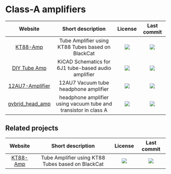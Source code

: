 # Class-A amplifiers

|Website|Short description|License|Last commit|
|:-:|:-:|:-:|:-:|
|[KT88-Amp](https://github.com/FordPrfkt/KT88-Amp)|Tube Amplifier using KT88 Tubes based on BlackCat|![](https://flat.badgen.net/github/license/FordPrfkt/KT88-Amp?label=)|![](https://flat.badgen.net/github/last-commit/FordPrfkt/KT88-Amp?label=)|
|[DIY Tube Amp](https://techissocool.com/diy-tube-amp/)|KiCAD Schematics for 6J1 tube-based audio amplifier|![](https://flat.badgen.net/github/license/TechIsSoCool/DIYTubeAmp?label=)|![](https://flat.badgen.net/github/last-commit/TechIsSoCool/DIYTubeAmp?label=)|
|[12AU7-Amplifier](https://github.com/ryanshappell/12AU7-Amplifier)|12AU7 Vacuum tube headphone amplifier|![](https://flat.badgen.net/github/license/ryanshappell/12AU7-Amplifier?label=)|![](https://flat.badgen.net/github/last-commit/ryanshappell/12AU7-Amplifier?label=)|
|[gybrid_head_amp](https://github.com/ds18s20/gybrid_head_amp)|headphone amplifier using vacuum tube and transistor in class A|![](https://flat.badgen.net/github/license/ds18s20/gybrid_head_amp?label=)|![](https://flat.badgen.net/github/last-commit/ds18s20/gybrid_head_amp?label=)|



## Related projects
|Website|Short description|License|Last commit|
|:-:|:-:|:-:|:-:|
|[KT88-Amp](https://github.com/FordPrfkt/KT88-Amp)|Tube Amplifier using KT88 Tubes based on BlackCat|![](https://flat.badgen.net/github/license/FordPrfkt/KT88-Amp?label=)|![](https://flat.badgen.net/github/last-commit/FordPrfkt/KT88-Amp?label=)|
